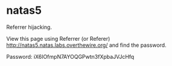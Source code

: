 # natas5

Referrer hijacking.

View this page using Referrer (or Referer) http://natas5.natas.labs.overthewire.org/ and find the password.

Password: iX6IOfmpN7AYOQGPwtn3fXpbaJVJcHfq